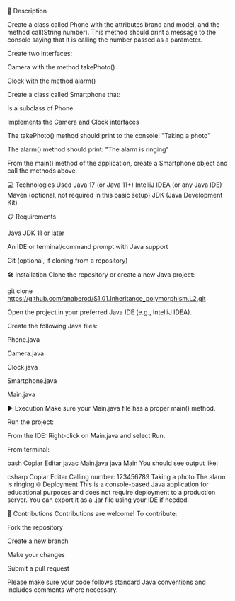 📄 Description

Create a class called Phone with the attributes brand and model, and the method call(String number). This method should print a message to the console saying that it is calling the number passed as a parameter.

Create two interfaces:

Camera with the method takePhoto()

Clock with the method alarm()

Create a class called Smartphone that:

Is a subclass of Phone

Implements the Camera and Clock interfaces

The takePhoto() method should print to the console: "Taking a photo"

The alarm() method should print: "The alarm is ringing"

From the main() method of the application, create a Smartphone object and call the methods above.

💻 Technologies Used
Java 17 (or Java 11+)
IntelliJ IDEA (or any Java IDE)
Maven (optional, not required in this basic setup)
JDK (Java Development Kit)

📋 Requirements

Java JDK 11 or later

An IDE or terminal/command prompt with Java support

Git (optional, if cloning from a repository)

🛠️ Installation
Clone the repository or create a new Java project:

git clone https://github.com/anaberod/S1.01.Inheritance_polymorphism.L2.git

Open the project in your preferred Java IDE (e.g., IntelliJ IDEA).

Create the following Java files:

Phone.java

Camera.java

Clock.java

Smartphone.java

Main.java

▶️ Execution Make sure your Main.java file has a proper main() method.

Run the project:

From the IDE: Right-click on Main.java and select Run.

From terminal:

bash Copiar Editar javac Main.java java Main You should see output like:

csharp Copiar Editar Calling number: 123456789 Taking a photo The alarm is ringing 🌐 Deployment This is a console-based Java application for educational purposes and does not require deployment to a production server. You can export it as a .jar file using your IDE if needed.

🤝 Contributions Contributions are welcome! To contribute:

Fork the repository

Create a new branch

Make your changes

Submit a pull request

Please make sure your code follows standard Java conventions and includes comments where necessary.
